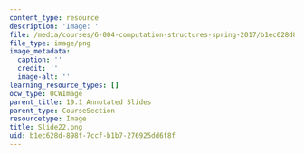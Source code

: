 ```yaml
---
content_type: resource
description: 'Image: '
file: /media/courses/6-004-computation-structures-spring-2017/b1ec628d898f7ccfb1b7276925dd6f8f_Slide22.png
file_type: image/png
image_metadata:
  caption: ''
  credit: ''
  image-alt: ''
learning_resource_types: []
ocw_type: OCWImage
parent_title: 19.1 Annotated Slides
parent_type: CourseSection
resourcetype: Image
title: Slide22.png
uid: b1ec628d-898f-7ccf-b1b7-276925dd6f8f
---
```

